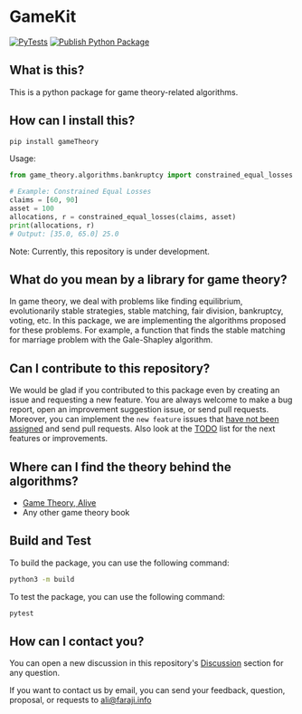 # GameKit

[![PyTests](https://github.com/alifa98/GameKit/actions/workflows/python-testrun.yml/badge.svg)](https://github.com/alifa98/GameKit/actions/workflows/python-testrun.yml)
[![Publish Python Package](https://github.com/alifa98/GameKit/actions/workflows/publish.yml/badge.svg)](https://github.com/alifa98/GameKit/actions/workflows/publish.yml)

## What is this?

This is a python package for game theory-related algorithms.

## How can I install this?

```bash
pip install gameTheory
```

Usage:

```python
from game_theory.algorithms.bankruptcy import constrained_equal_losses

# Example: Constrained Equal Losses
claims = [60, 90]
asset = 100
allocations, r = constrained_equal_losses(claims, asset)
print(allocations, r)
# Output: [35.0, 65.0] 25.0
```

Note: Currently, this repository is under development.

## What do you mean by a library for game theory?

In game theory, we deal with problems like finding equilibrium, evolutionarily stable strategies, stable matching, fair division, bankruptcy, voting, etc. In this package, we are implementing the algorithms proposed for these problems. For example, a function that finds the stable matching for marriage problem with the Gale-Shapley algorithm.

## Can I contribute to this repository?

We would be glad if you contributed to this package even by creating an issue and requesting a new feature. You are always welcome to make a bug report, open an improvement suggestion issue, or send pull requests. Moreover, you can implement the `new feature` issues that [have not been assigned](https://github.com/alifa98/GameKit/issues?q=is%3Aissue+is%3Aopen+no%3Aassignee) and send pull requests.
Also look at the [TODO](todo.md) list for the next features or improvements.

## Where can I find the theory behind the algorithms?

- [Game Theory, Alive](https://homes.cs.washington.edu/~karlin/GameTheoryBook.pdf)
- Any other game theory book

## Build and Test

To build the package, you can use the following command:

```bash
python3 -m build
```

To test the package, you can use the following command:

```bash
pytest
```

## How can I contact you?

You can open a new discussion in this repository's [Discussion](https://github.com/alifa98/GameKit/discussions) section for any question.

If you want to contact us by email, you can send your feedback, question, proposal, or requests to <ali@faraji.info>
